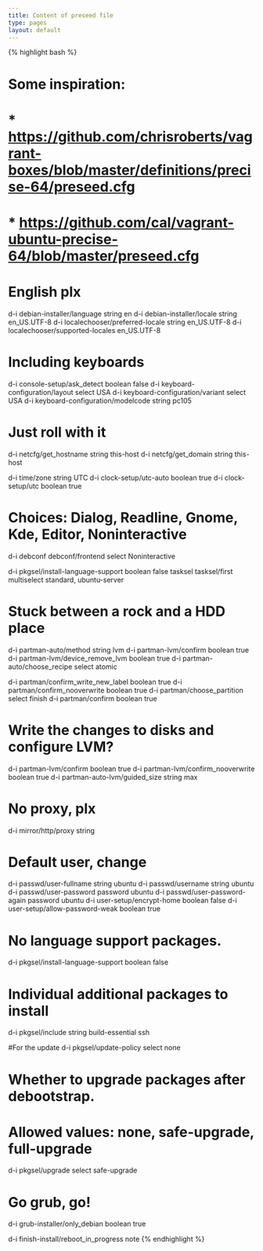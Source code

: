 ```yaml
---
title: Content of preseed file
type: pages
layout: default
---
```


{% highlight bash %}
# Some inspiration:
# * https://github.com/chrisroberts/vagrant-boxes/blob/master/definitions/precise-64/preseed.cfg
# * https://github.com/cal/vagrant-ubuntu-precise-64/blob/master/preseed.cfg

# English plx
d-i debian-installer/language string en
d-i debian-installer/locale string en_US.UTF-8
d-i localechooser/preferred-locale string en_US.UTF-8
d-i localechooser/supported-locales en_US.UTF-8

# Including keyboards
d-i console-setup/ask_detect boolean false
d-i keyboard-configuration/layout select USA
d-i keyboard-configuration/variant select USA
d-i keyboard-configuration/modelcode string pc105


# Just roll with it
d-i netcfg/get_hostname string this-host
d-i netcfg/get_domain string this-host

d-i time/zone string UTC
d-i clock-setup/utc-auto boolean true
d-i clock-setup/utc boolean true


# Choices: Dialog, Readline, Gnome, Kde, Editor, Noninteractive
d-i debconf debconf/frontend select Noninteractive

d-i pkgsel/install-language-support boolean false
tasksel tasksel/first multiselect standard, ubuntu-server


# Stuck between a rock and a HDD place
d-i partman-auto/method string lvm
d-i partman-lvm/confirm boolean true
d-i partman-lvm/device_remove_lvm boolean true
d-i partman-auto/choose_recipe select atomic

d-i partman/confirm_write_new_label boolean true
d-i partman/confirm_nooverwrite boolean true
d-i partman/choose_partition select finish
d-i partman/confirm boolean true

# Write the changes to disks and configure LVM?
d-i partman-lvm/confirm boolean true
d-i partman-lvm/confirm_nooverwrite boolean true
d-i partman-auto-lvm/guided_size string max

# No proxy, plx
d-i mirror/http/proxy string

# Default user, change
d-i passwd/user-fullname string ubuntu
d-i passwd/username string ubuntu
d-i passwd/user-password password ubuntu
d-i passwd/user-password-again password ubuntu
d-i user-setup/encrypt-home boolean false
d-i user-setup/allow-password-weak boolean true

# No language support packages.
d-i pkgsel/install-language-support boolean false

# Individual additional packages to install
d-i pkgsel/include string build-essential ssh

#For the update
d-i pkgsel/update-policy select none

# Whether to upgrade packages after debootstrap.
# Allowed values: none, safe-upgrade, full-upgrade
d-i pkgsel/upgrade select safe-upgrade

# Go grub, go!
d-i grub-installer/only_debian boolean true

d-i finish-install/reboot_in_progress note
{% endhighlight %}
